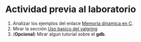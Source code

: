 # Actividad previa al laboratorio #

1. Analizar los ejemplos del enlace [Memoria dinamica en C](https://github.com/repos-SO-UdeA/laboratorios/blob/master/lab1/teoria/parte5/memoria_dinamica.ipynb).
2. Mirar la sección [Uso basico del valgring](https://github.com/so-udea/memory-api/tree/master/preinforme/valgrind)
3. (**Opcional**) Mirar algun tutorial sobre el **gdb**.
